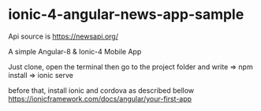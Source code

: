 # ionic-4-angular-news-app-sample

Api source is https://newsapi.org/

A simple Angular-8 & Ionic-4 Mobile App

Just clone, open the terminal then go to the project folder and write 
=> npm install
=> ionic serve

before that, install ionic and cordova as described bellow
https://ionicframework.com/docs/angular/your-first-app
